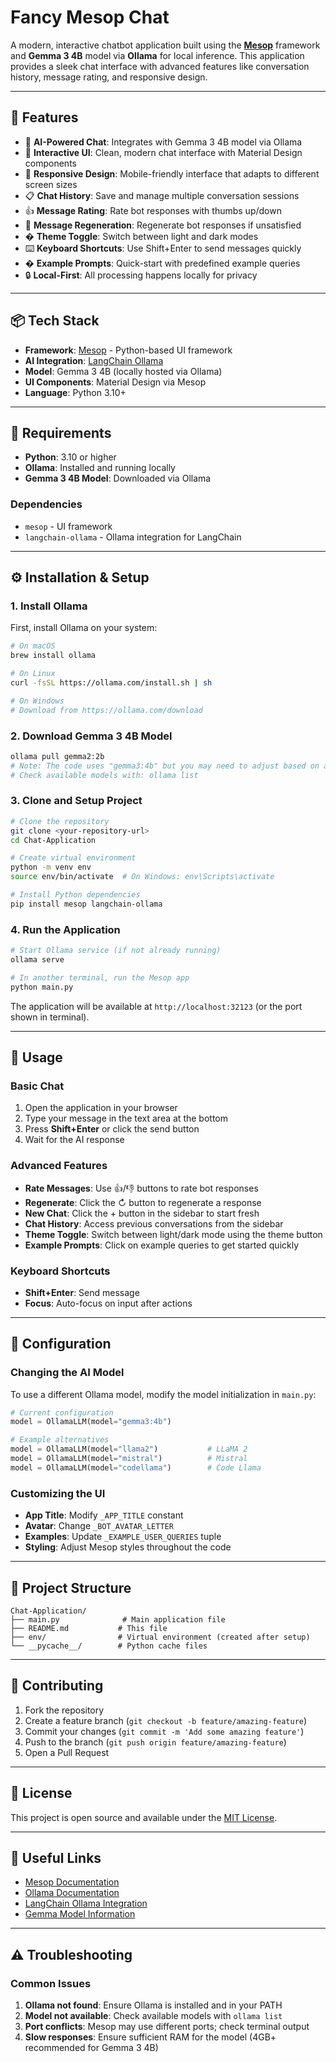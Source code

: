 # Fancy Mesop Chat

A modern, interactive chatbot application built using the **[Mesop](https://mesop-dev.github.io/mesop/)** framework and **Gemma 3 4B** model via **Ollama** for local inference. This application provides a sleek chat interface with advanced features like conversation history, message rating, and responsive design.

---

## 🚀 Features

- 🤖 **AI-Powered Chat**: Integrates with Gemma 3 4B model via Ollama
- 💬 **Interactive UI**: Clean, modern chat interface with Material Design components
- 📱 **Responsive Design**: Mobile-friendly interface that adapts to different screen sizes
- 📋 **Chat History**: Save and manage multiple conversation sessions
- 👍 **Message Rating**: Rate bot responses with thumbs up/down
- 🔄 **Message Regeneration**: Regenerate bot responses if unsatisfied
- � **Theme Toggle**: Switch between light and dark modes
- ⌨️ **Keyboard Shortcuts**: Use Shift+Enter to send messages quickly
- � **Example Prompts**: Quick-start with predefined example queries
- 🔒 **Local-First**: All processing happens locally for privacy

---

## 📦 Tech Stack

- **Framework**: [Mesop](https://mesop-dev.github.io/mesop/) - Python-based UI framework
- **AI Integration**: [LangChain Ollama](https://python.langchain.com/docs/integrations/llms/ollama)
- **Model**: Gemma 3 4B (locally hosted via Ollama)
- **UI Components**: Material Design via Mesop
- **Language**: Python 3.10+

---

## 🧰 Requirements

- **Python**: 3.10 or higher
- **Ollama**: Installed and running locally
- **Gemma 3 4B Model**: Downloaded via Ollama

### Dependencies
- `mesop` - UI framework
- `langchain-ollama` - Ollama integration for LangChain

---

## ⚙️ Installation & Setup

### 1. Install Ollama
First, install Ollama on your system:
```bash
# On macOS
brew install ollama

# On Linux
curl -fsSL https://ollama.com/install.sh | sh

# On Windows
# Download from https://ollama.com/download
```

### 2. Download Gemma 3 4B Model
```bash
ollama pull gemma2:2b
# Note: The code uses "gemma3:4b" but you may need to adjust based on available models
# Check available models with: ollama list
```

### 3. Clone and Setup Project
```bash
# Clone the repository
git clone <your-repository-url>
cd Chat-Application

# Create virtual environment
python -m venv env
source env/bin/activate  # On Windows: env\Scripts\activate

# Install Python dependencies
pip install mesop langchain-ollama
```

### 4. Run the Application
```bash
# Start Ollama service (if not already running)
ollama serve

# In another terminal, run the Mesop app
python main.py
```

The application will be available at `http://localhost:32123` (or the port shown in terminal).

---

## 🎯 Usage

### Basic Chat
1. Open the application in your browser
2. Type your message in the text area at the bottom
3. Press **Shift+Enter** or click the send button
4. Wait for the AI response

### Advanced Features
- **Rate Messages**: Use 👍/👎 buttons to rate bot responses
- **Regenerate**: Click the ↻ button to regenerate a response
- **New Chat**: Click the + button in the sidebar to start fresh
- **Chat History**: Access previous conversations from the sidebar
- **Theme Toggle**: Switch between light/dark mode using the theme button
- **Example Prompts**: Click on example queries to get started quickly

### Keyboard Shortcuts
- **Shift+Enter**: Send message
- **Focus**: Auto-focus on input after actions

---

## 🔧 Configuration

### Changing the AI Model
To use a different Ollama model, modify the model initialization in `main.py`:

```python
# Current configuration
model = OllamaLLM(model="gemma3:4b")

# Example alternatives
model = OllamaLLM(model="llama2")           # LLaMA 2
model = OllamaLLM(model="mistral")          # Mistral
model = OllamaLLM(model="codellama")        # Code Llama
```

### Customizing the UI
- **App Title**: Modify `_APP_TITLE` constant
- **Avatar**: Change `_BOT_AVATAR_LETTER` 
- **Examples**: Update `_EXAMPLE_USER_QUERIES` tuple
- **Styling**: Adjust Mesop styles throughout the code

---

## 📁 Project Structure

```
Chat-Application/
├── main.py              # Main application file
├── README.md           # This file
├── env/                # Virtual environment (created after setup)
└── __pycache__/        # Python cache files
```

---

## 🤝 Contributing

1. Fork the repository
2. Create a feature branch (`git checkout -b feature/amazing-feature`)
3. Commit your changes (`git commit -m 'Add some amazing feature'`)
4. Push to the branch (`git push origin feature/amazing-feature`)
5. Open a Pull Request

---

## 📝 License

This project is open source and available under the [MIT License](LICENSE).

---

## 🔗 Useful Links

- [Mesop Documentation](https://mesop-dev.github.io/mesop/)
- [Ollama Documentation](https://ollama.com/)
- [LangChain Ollama Integration](https://python.langchain.com/docs/integrations/llms/ollama)
- [Gemma Model Information](https://ai.google.dev/gemma)

---

## ⚠️ Troubleshooting

### Common Issues

1. **Ollama not found**: Ensure Ollama is installed and in your PATH
2. **Model not available**: Check available models with `ollama list`
3. **Port conflicts**: Mesop may use different ports; check terminal output
4. **Slow responses**: Ensure sufficient RAM for the model (4GB+ recommended for Gemma 3 4B)
